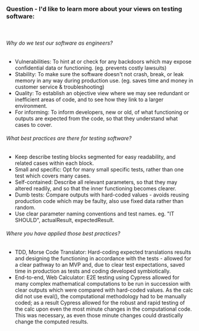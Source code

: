 ### Question - I'd like to learn more about your views on testing software:

<br>

###### Why do we test our software as engineers?
 - Vulnerabilities: To hint at or check for any backdoors which may expose confidential data or functioning. (eg. prevents costly lawsuits)
 - Stability: To make sure the software doesn't not crash, break, or leak memory in any way during production use. (eg. saves time and money in customer service & troubleshooting)
 - Quality: To establish an objective view where we may see redundant or inefficient areas of code, and to see how they link to a larger environment. 
 - For informing: To inform developers, new or old, of what functioning or outputs are expected from the code, so that they understand what cases to cover. 
 

###### What best practices are there for testing software?
 - Keep describe testing blocks segmented for easy readability, and related cases within each block.
 - Small and specific: Opt for many small specific tests, rather than one test which covers many cases.
 - Self-contained: Describe all relevant parameters, so that they may altered readily, and so that the inner functioning becomes clearer.
 - Dumb tests: Compare outputs with hard-coded values - avoids reusing production code which may be faulty, also use fixed data rather than random.
 - Use clear parameter naming conventions and test names. eg. "IT SHOULD", actualResult, expectedResult.


###### Where you have applied those best practices?
 - TDD, Morse Code Translator: Hard-coding expected translations results and designing the functioning in accordance with the tests - allowed for a clear pathway to an MVP and, due to clear test expectations, saved time in production as tests and coding developed symbiotically.
 - End-to-end, Web Calculator: E2E testing using Cypress allowed for many complex mathematical computations to be run in succession with clear outputs which were compared with hard-coded values. As the calc did not use eval(), the computational methodology had to be manually coded; as a result Cypress allowed for the robust and rapid testing of the calc upon even the most minute changes in the computational code. This was necessary, as even those minute changes could drastically change the computed results.

